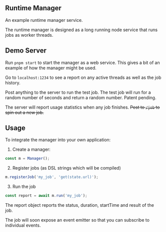 ## Runtime Manager

An example runtime manager service.

The runtime manager is designed as a long running node service that runs jobs as worker threads.

## Demo Server

Run `pnpm start` to start the manager as a web service. This gives a bit of an example of how the manager might be used.

Go to `localhost:1234` to see a report on any active threads as well as the job history.

Post anything to the server to run the test job. The test job will run for a random number of seconds and return a random number. Patent pending.

The server will report usage statistics when any job finishes.
~~Post to `/job` to spin out a new job.~~

## Usage

To integrate the manager into your own application:

1. Create a manager:

```js
const m = Manager();
```

2. Register jobs (as DSL strings which will be compiled)

```js
m.registerJob('my_job', 'get(state.url)');
```

3. Run the job

```js
const report = await m.run('my_job');
```

The report object reports the status, duration, startTime and result of the job.

The job will soon expose an event emitter so that you can subscribe to individual events.
